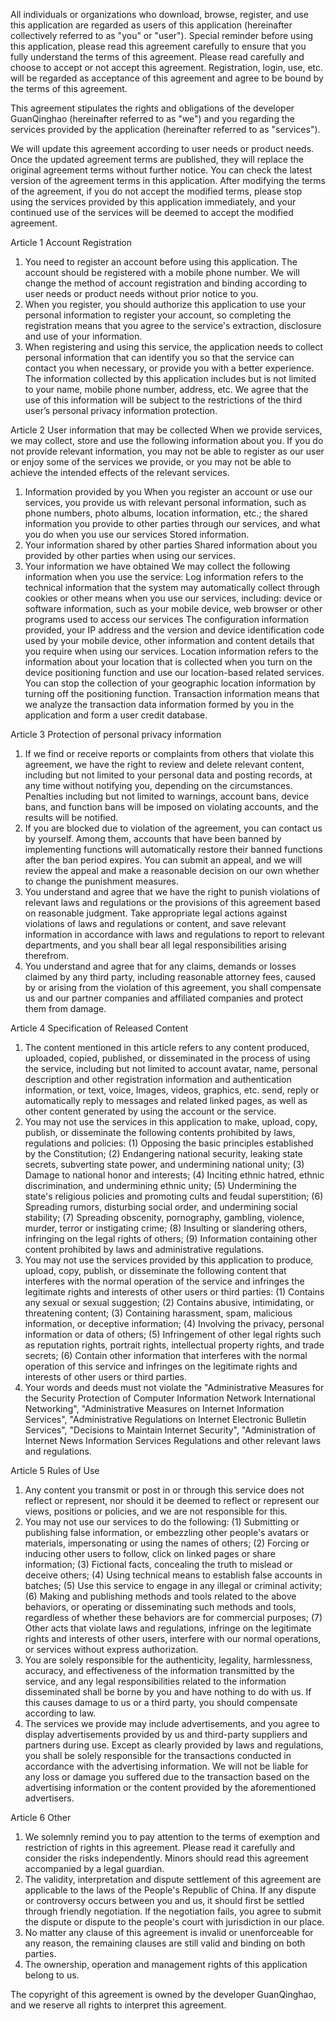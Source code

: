 All individuals or organizations who download, browse, register, and use this application are regarded as users of this application (hereinafter collectively referred to as "you" or "user"). Special reminder before using this application, please read this agreement carefully to ensure that you fully understand the terms of this agreement. Please read carefully and choose to accept or not accept this agreement. Registration, login, use, etc. will be regarded as acceptance of this agreement and agree to be bound by the terms of this agreement.

This agreement stipulates the rights and obligations of the developer GuanQinghao (hereinafter referred to as "we") and you regarding the services provided by the application (hereinafter referred to as "services").

We will update this agreement according to user needs or product needs. Once the updated agreement terms are published, they will replace the original agreement terms without further notice. You can check the latest version of the agreement terms in this application. After modifying the terms of the agreement, if you do not accept the modified terms, please stop using the services provided by this application immediately, and your continued use of the services will be deemed to accept the modified agreement.

Article 1 Account Registration
1. You need to register an account before using this application. The account should be registered with a mobile phone number. We will change the method of account registration and binding according to user needs or product needs without prior notice to you.
2. When you register, you should authorize this application to use your personal information to register your account, so completing the registration means that you agree to the service's extraction, disclosure and use of your information.
3. When registering and using this service, the application needs to collect personal information that can identify you so that the service can contact you when necessary, or provide you with a better experience. The information collected by this application includes but is not limited to your name, mobile phone number, address, etc. We agree that the use of this information will be subject to the restrictions of the third user’s personal privacy information protection.

Article 2 User information that may be collected
When we provide services, we may collect, store and use the following information about you. If you do not provide relevant information, you may not be able to register as our user or enjoy some of the services we provide, or you may not be able to achieve the intended effects of the relevant services.
1. Information provided by you
When you register an account or use our services, you provide us with relevant personal information, such as phone numbers, photo albums, location information, etc.; the shared information you provide to other parties through our services, and what you do when you use our services Stored information.
2. Your information shared by other parties
Shared information about you provided by other parties when using our services.
3. Your information we have obtained
We may collect the following information when you use the service:
Log information refers to the technical information that the system may automatically collect through cookies or other means when you use our services, including: device or software information, such as your mobile device, web browser or other programs used to access our services The configuration information provided, your IP address and the version and device identification code used by your mobile device, other information and content details that you require when using our services.
Location information refers to the information about your location that is collected when you turn on the device positioning function and use our location-based related services. You can stop the collection of your geographic location information by turning off the positioning function.
Transaction information means that we analyze the transaction data information formed by you in the application and form a user credit database.

Article 3 Protection of personal privacy information
1. If we find or receive reports or complaints from others that violate this agreement, we have the right to review and delete relevant content, including but not limited to your personal data and posting records, at any time without notifying you, depending on the circumstances. Penalties including but not limited to warnings, account bans, device bans, and function bans will be imposed on violating accounts, and the results will be notified.
2. If you are blocked due to violation of the agreement, you can contact us by yourself. Among them, accounts that have been banned by implementing functions will automatically restore their banned functions after the ban period expires. You can submit an appeal, and we will review the appeal and make a reasonable decision on our own whether to change the punishment measures.
3. You understand and agree that we have the right to punish violations of relevant laws and regulations or the provisions of this agreement based on reasonable judgment. Take appropriate legal actions against violations of laws and regulations or content, and save relevant information in accordance with laws and regulations to report to relevant departments, and you shall bear all legal responsibilities arising therefrom.
4. You understand and agree that for any claims, demands or losses claimed by any third party, including reasonable attorney fees, caused by or arising from the violation of this agreement, you shall compensate us and our partner companies and affiliated companies and protect them from damage.

Article 4 Specification of Released Content
1. The content mentioned in this article refers to any content produced, uploaded, copied, published, or disseminated in the process of using the service, including but not limited to account avatar, name, personal description and other registration information and authentication information, or text, voice, Images, videos, graphics, etc. send, reply or automatically reply to messages and related linked pages, as well as other content generated by using the account or the service.
2. You may not use the services in this application to make, upload, copy, publish, or disseminate the following contents prohibited by laws, regulations and policies:
(1) Opposing the basic principles established by the Constitution;
(2) Endangering national security, leaking state secrets, subverting state power, and undermining national unity;
(3) Damage to national honor and interests;
(4) Inciting ethnic hatred, ethnic discrimination, and undermining ethnic unity;
(5) Undermining the state's religious policies and promoting cults and feudal superstition;
(6) Spreading rumors, disturbing social order, and undermining social stability;
(7) Spreading obscenity, pornography, gambling, violence, murder, terror or instigating crime;
(8) Insulting or slandering others, infringing on the legal rights of others;
(9) Information containing other content prohibited by laws and administrative regulations.
3. You may not use the services provided by this application to produce, upload, copy, publish, or disseminate the following content that interferes with the normal operation of the service and infringes the legitimate rights and interests of other users or third parties:
(1) Contains any sexual or sexual suggestion;
(2) Contains abusive, intimidating, or threatening content;
(3) Containing harassment, spam, malicious information, or deceptive information;
(4) Involving the privacy, personal information or data of others;
(5) Infringement of other legal rights such as reputation rights, portrait rights, intellectual property rights, and trade secrets;
(6) Contain other information that interferes with the normal operation of this service and infringes on the legitimate rights and interests of other users or third parties.
4. Your words and deeds must not violate the "Administrative Measures for the Security Protection of Computer Information Network International Networking", "Administrative Measures on Internet Information Services", "Administrative Regulations on Internet Electronic Bulletin Services", "Decisions to Maintain Internet Security", "Administration of Internet News Information Services Regulations and other relevant laws and regulations.

Article 5 Rules of Use
1. Any content you transmit or post in or through this service does not reflect or represent, nor should it be deemed to reflect or represent our views, positions or policies, and we are not responsible for this.
2. You may not use our services to do the following:
(1) Submitting or publishing false information, or embezzling other people's avatars or materials, impersonating or using the names of others;
(2) Forcing or inducing other users to follow, click on linked pages or share information;
(3) Fictional facts, concealing the truth to mislead or deceive others;
(4) Using technical means to establish false accounts in batches;
(5) Use this service to engage in any illegal or criminal activity;
(6) Making and publishing methods and tools related to the above behaviors, or operating or disseminating such methods and tools, regardless of whether these behaviors are for commercial purposes;
(7) Other acts that violate laws and regulations, infringe on the legitimate rights and interests of other users, interfere with our normal operations, or services without express authorization.
3. You are solely responsible for the authenticity, legality, harmlessness, accuracy, and effectiveness of the information transmitted by the service, and any legal responsibilities related to the information disseminated shall be borne by you and have nothing to do with us.
If this causes damage to us or a third party, you should compensate according to law.
4. The services we provide may include advertisements, and you agree to display advertisements provided by us and third-party suppliers and partners during use. Except as clearly provided by laws and regulations, you shall be solely responsible for the transactions conducted in accordance with the advertising information. We will not be liable for any loss or damage you suffered due to the transaction based on the advertising information or the content provided by the aforementioned advertisers.

Article 6 Other
1. We solemnly remind you to pay attention to the terms of exemption and restriction of rights in this agreement. Please read it carefully and consider the risks independently. Minors should read this agreement accompanied by a legal guardian.
2. The validity, interpretation and dispute settlement of this agreement are applicable to the laws of the People's Republic of China. If any dispute or controversy occurs between you and us, it should first be settled through friendly negotiation. If the negotiation fails, you agree to submit the dispute or dispute to the people's court with jurisdiction in our place.
3. No matter any clause of this agreement is invalid or unenforceable for any reason, the remaining clauses are still valid and binding on both parties.
4. The ownership, operation and management rights of this application belong to us.

The copyright of this agreement is owned by the developer GuanQinghao, and we reserve all rights to interpret this agreement.